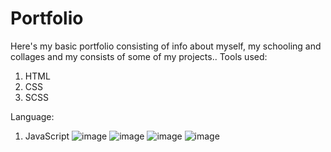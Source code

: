 # Portfolio
Here's my basic portfolio consisting of info about myself, my schooling and collages and my consists of some of my projects..
Tools used:
1. HTML
2. CSS
3. SCSS


Language:
1. JavaScript
![image](https://user-images.githubusercontent.com/96855667/201524046-22556a59-bb67-4516-a66e-ad28d50d223f.png)
![image](https://user-images.githubusercontent.com/96855667/201524085-9a3bf511-ca4a-42da-8dd2-2d614d45bf28.png)
![image](https://user-images.githubusercontent.com/96855667/201524195-f1fea55b-57b1-4cfb-bbbb-0467d3262fc7.png)
![image](https://user-images.githubusercontent.com/96855667/201524182-3581790b-359d-4f5f-9621-1087af096135.png)

